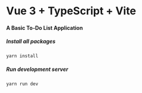 # Vue 3 + TypeScript + Vite

#### A Basic To-Do List Application

##### Install all packages
```javascript
yarn install
```

##### Run development server
```javascript
yarn run dev
```

